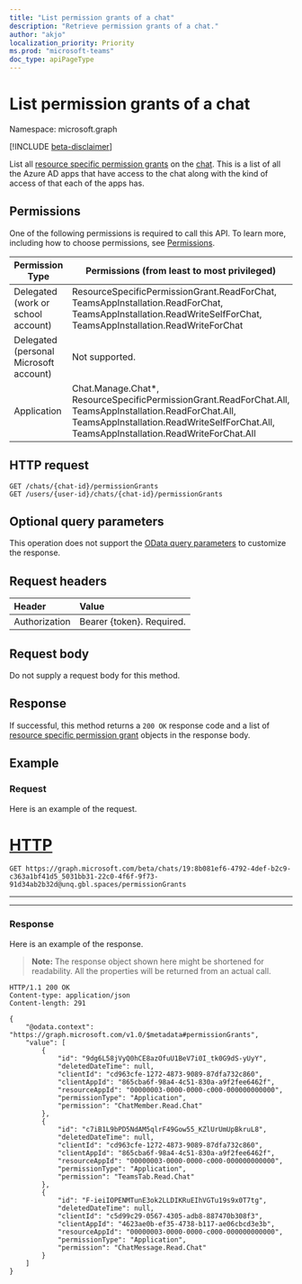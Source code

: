```yaml
---
title: "List permission grants of a chat"
description: "Retrieve permission grants of a chat."
author: "akjo"
localization_priority: Priority
ms.prod: "microsoft-teams"
doc_type: apiPageType
---
```


# List permission grants of a chat

Namespace: microsoft.graph

[!INCLUDE [beta-disclaimer](../../includes/beta-disclaimer.md)]

List all [resource specific permission grants](../resources/resourcespecificpermissiongrant.md) on the [chat](../resources/chat.md). This is a list of all the Azure AD apps that have access to the chat along with the kind of access of that each of the apps has. 


## Permissions

One of the following permissions is required to call this API. To learn more, including how to choose permissions, see [Permissions](/graph/permissions-reference).

|Permission Type|Permissions (from least to most privileged)|
|---------|-------------|
|Delegated (work or school account)| ResourceSpecificPermissionGrant.ReadForChat, TeamsAppInstallation.ReadForChat, TeamsAppInstallation.ReadWriteSelfForChat, TeamsAppInstallation.ReadWriteForChat |
|Delegated (personal Microsoft account)|Not supported.|
|Application| Chat.Manage.Chat*, ResourceSpecificPermissionGrant.ReadForChat.All, TeamsAppInstallation.ReadForChat.All, TeamsAppInstallation.ReadWriteSelfForChat.All, TeamsAppInstallation.ReadWriteForChat.All |


## HTTP request
<!-- { "blockType": "ignored" } -->
```http
GET /chats/{chat-id}/permissionGrants
GET /users/{user-id}/chats/{chat-id}/permissionGrants
```

## Optional query parameters

This operation does not support the [OData query parameters](/graph/query-parameters) to customize the response.

## Request headers

| Header       | Value |
|:---------------|:--------|
| Authorization  | Bearer {token}. Required.  |

## Request body

Do not supply a request body for this method.

## Response

If successful, this method returns a `200 OK` response code and a list of [resource specific permission grant](../resources/resourcespecificpermissiongrant.md) objects in the response body.


## Example

### Request

Here is an example of the request.

# [HTTP](#tab/http)
<!-- {
  "blockType": "request",
  "name": "chat_list_permission_grants"
}-->
```msgraph-interactive
GET https://graph.microsoft.com/beta/chats/19:8b081ef6-4792-4def-b2c9-c363a1bf41d5_5031bb31-22c0-4f6f-9f73-91d34ab2b32d@unq.gbl.spaces/permissionGrants
```

---


---


### Response

Here is an example of the response.

>**Note:** The response object shown here might be shortened for readability. All the properties will be returned from an actual call.
<!-- {
  "blockType": "response",
  "truncated": true,
  "@odata.type": "microsoft.graph.resourcespecificpermissiongrant"
} -->
```http
HTTP/1.1 200 OK
Content-type: application/json
Content-length: 291

{
    "@odata.context": "https://graph.microsoft.com/v1.0/$metadata#permissionGrants",
    "value": [
        {
            "id": "9dg6L58jVyQ0hCE8azOfuU1BeV7i0I_tk0G9dS-yUyY",
            "deletedDateTime": null,
            "clientId": "cd963cfe-1272-4873-9089-87dfa732c860",
            "clientAppId": "865cba6f-98a4-4c51-830a-a9f2fee6462f",
            "resourceAppId": "00000003-0000-0000-c000-000000000000",
            "permissionType": "Application",
            "permission": "ChatMember.Read.Chat"
        },
        {
            "id": "c7iB1L9bPD5NdAM5qlrF49Gow55_KZlUrUmUpBkruL8",
            "deletedDateTime": null,
            "clientId": "cd963cfe-1272-4873-9089-87dfa732c860",
            "clientAppId": "865cba6f-98a4-4c51-830a-a9f2fee6462f",
            "resourceAppId": "00000003-0000-0000-c000-000000000000",
            "permissionType": "Application",
            "permission": "TeamsTab.Read.Chat"
        },
        {
            "id": "F-ieiIOPENMTunE3ok2LLDIKRuEIhVGTu19s9x0T7tg",
            "deletedDateTime": null,
            "clientId": "c5d99c29-0567-4305-adb8-887470b308f3",
            "clientAppId": "4623ae0b-ef35-4738-b117-ae06cbcd3e3b",
            "resourceAppId": "00000003-0000-0000-c000-000000000000",
            "permissionType": "Application",
            "permission": "ChatMessage.Read.Chat"
        }
    ]
}
```



